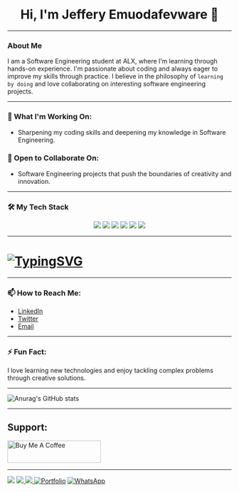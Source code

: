 <h1 align="center">
  Hi, I'm Jeffery Emuodafevware 👋
</h1>

---

### About Me

I am a Software Engineering student at ALX, where I’m learning through hands-on experience. I'm passionate about coding and always eager to improve my skills through practice. I believe in the philosophy of `learning by doing` and love collaborating on interesting software engineering projects.

---

### 🔭 What I'm Working On:
- Sharpening my coding skills and deepening my knowledge in Software Engineering.
  
### 🤝 Open to Collaborate On:
- Software Engineering projects that push the boundaries of creativity and innovation.

---

### 🛠️ My Tech Stack

<p align="center">
  <img src="https://img.shields.io/badge/-Python-3776AB?style=for-the-badge&logo=python&logoColor=white" />
  <img src="https://img.shields.io/badge/-GitHub-181717?style=for-the-badge&logo=github&logoColor=white" />
  <img src="https://img.shields.io/badge/-C-00599C?style=for-the-badge&logo=c&logoColor=white" />
  <img src="https://img.shields.io/badge/-MySQL-4479A1?style=for-the-badge&logo=mysql&logoColor=white" />
  <img src="https://img.shields.io/badge/-JavaScript-F7DF1E?style=for-the-badge&logo=javascript&logoColor=black" />
  <img src="https://img.shields.io/badge/-Flask-000000?style=for-the-badge&logo=flask&logoColor=white" />
</p>

---

# [![TypingSVG](https://readme-typing-svg.demolab.com?lines=Greetings+and+Welcome;I+am+Jeffery+Emuodafevware;A+Coding+Enthusiast+with+a+Zeal+for+Innovation;I+Master+Skills+Through+Practical+Experience)](https://git.io/typing-svg)

---

### 📫 How to Reach Me:

- [LinkedIn](https://linkedin.com/in/jeffery-emuodafevware)
- [Twitter](https://twitter.com/goldenjeffemp)
- [Email](mailto:jeffemuodafe124@gmail.com)

---

### ⚡ Fun Fact:
I love learning new technologies and enjoy tackling complex problems through creative solutions.

---

![Anurag's GitHub stats](https://github-readme-stats.vercel.app/api?username=YOUR_GITHUB_USERNAME&show_icons=true&theme=radical)

---

<h2 align="left">Support:</h2>
<p>
  <a href="https://www.buymeacoffee.com/YOUR_BUYMEACOFFEE_USERNAME">
    <img align="left" src="https://cdn.buymeacoffee.com/buttons/v2/default-yellow.png" height="50" width="210" alt="Buy Me A Coffee" />
  </a>
</p>
<br><br><br>

---

![](https://komarev.com/ghpvc/?username=YOUR_GITHUB_USERNAME&style=for-the-badge&color=blue&labelColor=000000)
<a href="https://www.github.com/YOUR_GITHUB_USERNAME" target="_blank" rel="noreferrer">
  <img src="https://img.shields.io/github/followers/YOUR_GITHUB_USERNAME?logo=github&style=for-the-badge&color=0C7DBE&labelColor=000000" />
</a>
<a href="https://www.twitter.com/YOUR_TWITTER_USERNAME" target="_blank" rel="noreferrer">
  <img src="https://img.shields.io/twitter/follow/YOUR_TWITTER_USERNAME?logo=twitter&style=for-the-badge&color=0C7DBE&labelColor=000000" />
</a>
[![Portfolio](https://img.shields.io/badge/my_portfolio-000?style=for-the-badge&logo=ko-fi&logoColor=white)](https://YOUR_PORTFOLIO_LINK)
[![WhatsApp](https://img.shields.io/badge/WhatsApp-25D366?style=for-the-badge&logo=whatsapp&logoColor=white)](https://wa.me/YOUR_PHONE_NUMBER)
